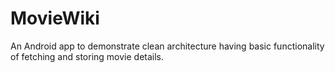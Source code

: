# MovieWiki
An Android app to demonstrate clean architecture having basic functionality of fetching and storing movie details.
